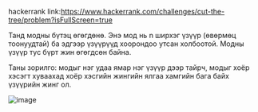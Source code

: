 hackerrank link:https://www.hackerrank.com/challenges/cut-the-tree/problem?isFullScreen=true

Танд модны бүтэц өгөгдөнө. Энэ мод нь n ширхэг үзүүр (өвөрмөц тоонуудтай) ба эдгээр үзүүрүүд хоорондоо утсан холбоотой. Модны үзүүр тус бүрт жин өгөгдсөн байна.

Таны зорилго: модыг нэг удаа ямар нэг үзүүр дээр тайрч, модыг хоёр хэсэгт хуваахад хоёр хэсгийн жингийн ялгаа хамгийн бага байх үзүүрийн жинг ол.

![image](https://github.com/user-attachments/assets/db9398d6-86b7-40d1-bbd8-1fd2e701c1fd)

